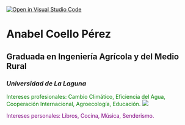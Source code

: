 [![Open in Visual Studio Code](https://classroom.github.com/assets/open-in-vscode-f059dc9a6f8d3a56e377f745f24479a46679e63a5d9fe6f495e02850cd0d8118.svg)](https://classroom.github.com/online_ide?assignment_repo_id=6129508&assignment_repo_type=AssignmentRepo)
# Anabel Coello Pérez
## Graduada en Ingeniería Agrícola y del Medio Rural
### *Universidad de La Laguna*
<span style="color:green">Intereses profesionales: Cambio Climático, Eficiencia del Agua, Cooperación Internacional, Agroecología, Educación.
![](https://ep01.epimg.net/elpais/imagenes/2018/06/21/paco_nadal/1529603610_975669_1529650765_sumario_normal.jpg)

<span style="color:purple">Intereses personales: Libros, Cocina, Música, Senderismo.
